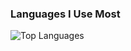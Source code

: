 ### Languages I Use Most

![Top Languages](https://github-readme-stats.vercel.app/api/top-langs/?username=SokmeanKao&layout=compact&theme=radical)
